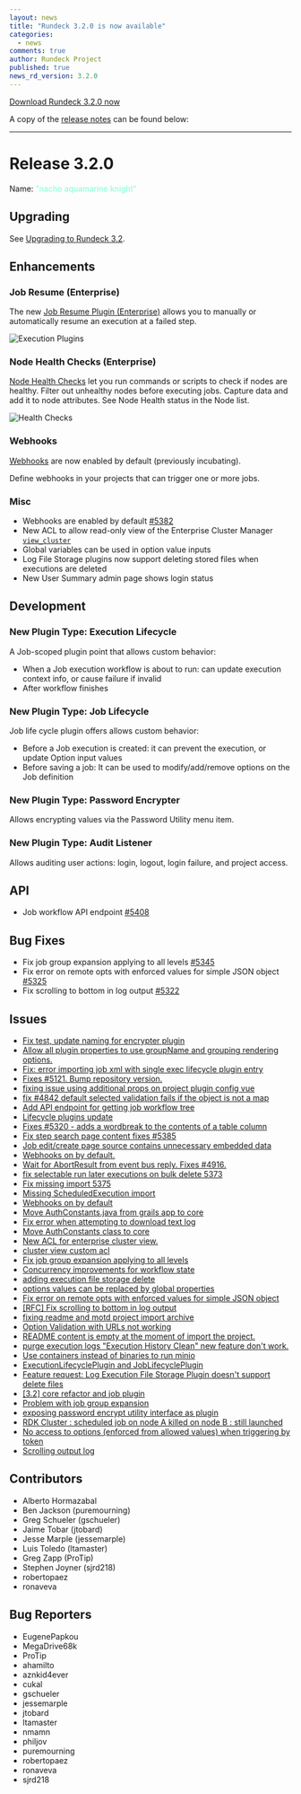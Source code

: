 ```yaml
---
layout: news
title: "Rundeck 3.2.0 is now available"
categories:
  - news
comments: true
author: Rundeck Project
published: true
news_rd_version: 3.2.0
---
```



[Download Rundeck 3.2.0 now](https://www.rundeck.com/download-page)


A copy of the [release notes](https://docs.rundeck.com/3.2.x/history/3_2_x/version-3.2.0.html) can be found below:

--------------------

# Release 3.2.0

Name: <span style="color: aquamarine"><span class="glyphicon glyphicon-knight"></span> "nacho aquamarine knight"</span>

## Upgrading
See [Upgrading to Rundeck 3.2](/upgrading/upgrading-to-rundeck-3.2.html).

## Enhancements

### Job Resume (Enterprise)

The new [Job Resume Plugin \(Enterprise\)](/manual/execution-lifecycle/job-resume.md) allows you to manually or automatically resume an execution at a failed step.

![Execution Plugins](~@assets/img/figure-job-resume-edit-job-execution-plugins.png)

### Node Health Checks (Enterprise)

[Node Health Checks](/manual/healthchecks.md) let you run commands or scripts to check if nodes are healthy. Filter out unhealthy nodes before executing jobs. Capture data and add it to node attributes. See Node Health status in the Node list.

![Health Checks](~@assets/img/healthchecks-health-status-ui.png)	

### Webhooks

[Webhooks](/manual/12-webhooks.md) are now enabled by default (previously incubating).  

Define webhooks in your projects that can trigger one or more jobs.

### Misc

* Webhooks are enabled by default [#5382](https://github.com/rundeck/rundeck/pull/5382)
* New ACL to allow read-only view of the Enterprise Cluster Manager [`view_cluster`](/administration/security/authorization.md#application-scope-resources-and-actions)
* Global variables can be used in option value inputs
* Log File Storage plugins now support deleting stored files when executions are deleted
* New User Summary admin page shows login status

## Development

### New Plugin Type: Execution Lifecycle

A Job-scoped plugin point that allows custom behavior:

* When a Job execution workflow is about to run: can update execution context info, or cause failure if invalid
* After workflow finishes
    
### New Plugin Type: Job Lifecycle

Job life cycle plugin offers allows custom behavior:

* Before a Job execution is created: it can prevent the execution, or update Option input values
* Before saving a job: It can be used to modify/add/remove options on the Job definition

### New Plugin Type: Password Encrypter

Allows encrypting values via the Password Utility menu item.

### New Plugin Type: Audit Listener

Allows auditing user actions: login, logout, login failure, and project access.

## API

* Job workflow API endpoint [#5408](https://github.com/rundeck/rundeck/pull/5408)

## Bug Fixes

* Fix job group expansion applying to all levels [#5345](https://github.com/rundeck/rundeck/pull/5345)
* Fix error on remote opts with enforced values for simple JSON object [#5325](https://github.com/rundeck/rundeck/pull/5325)
* Fix scrolling to bottom in log output [#5322](https://github.com/rundeck/rundeck/pull/5322)

## Issues

* [Fix test, update naming for encrypter plugin](https://github.com/rundeck/rundeck/pull/5442)
* [Allow all plugin properties to use groupName and grouping rendering options.](https://github.com/rundeck/rundeck/pull/5441)
* [Fix: error importing job xml with single exec lifecycle plugin entry](https://github.com/rundeck/rundeck/pull/5434)
* [Fixes #5121. Bump repository version.](https://github.com/rundeck/rundeck/pull/5426)
* [fixing issue using additional props on project plugin config vue ](https://github.com/rundeck/rundeck/pull/5419)
* [fix #4842 default selected validation fails if the object is not a map](https://github.com/rundeck/rundeck/pull/5412)
* [Add API endpoint for getting job workflow tree](https://github.com/rundeck/rundeck/pull/5408)
* [Lifecycle plugins update](https://github.com/rundeck/rundeck/pull/5391)
* [Fixes #5320 - adds a wordbreak to the contents of a table column](https://github.com/rundeck/rundeck/pull/5390)
* [Fix step search page content fixes #5385](https://github.com/rundeck/rundeck/pull/5386)
* [Job edit/create page source contains unnecessary embedded data](https://github.com/rundeck/rundeck/issues/5385)
* [Webhooks on by default.](https://github.com/rundeck/rundeck/pull/5382)
* [Wait for AbortResult from event bus reply. Fixes #4916.](https://github.com/rundeck/rundeck/pull/5381)
* [fix selectable run later executions on bulk delete 5373](https://github.com/rundeck/rundeck/pull/5379)
* [Fix missing import 5375](https://github.com/rundeck/rundeck/pull/5376)
* [Missing ScheduledExecution import](https://github.com/rundeck/rundeck/issues/5375)
* [Webhooks on by default](https://github.com/rundeck/rundeck/issues/5369)
* [ Move AuthConstants.java from grails app to core ](https://github.com/rundeck/rundeck/pull/5362)
* [Fix error when attempting to download text log](https://github.com/rundeck/rundeck/pull/5360)
* [Move AuthConstants class to core](https://github.com/rundeck/rundeck/issues/5354)
* [New ACL for enterprise cluster view.](https://github.com/rundeck/rundeck/pull/5349)
* [cluster view custom acl ](https://github.com/rundeck/rundeck/issues/5348)
* [Fix job group expansion applying to all levels](https://github.com/rundeck/rundeck/pull/5345)
* [Concurrency improvements for workflow state](https://github.com/rundeck/rundeck/pull/5341)
* [adding execution file storage delete](https://github.com/rundeck/rundeck/pull/5334)
* [options values can be replaced by global properties](https://github.com/rundeck/rundeck/pull/5333)
* [Fix error on remote opts with enforced values for simple JSON object](https://github.com/rundeck/rundeck/pull/5325)
* [\[RFC\] Fix scrolling to bottom in log output](https://github.com/rundeck/rundeck/pull/5322)
* [fixing readme and motd project import archive](https://github.com/rundeck/rundeck/pull/5319)
* [Option Validation with URLs not working](https://github.com/rundeck/rundeck/issues/5314)
* [README content is empty at the moment of import the project.](https://github.com/rundeck/rundeck/issues/5303)
* [purge execution logs "Execution History Clean" new feature don't work.](https://github.com/rundeck/rundeck/issues/5274)
* [Use containers instead of binaries to run minio](https://github.com/rundeck/rundeck/pull/5273)
* [ExecutionLifecyclePlugin and JobLifecyclePlugin](https://github.com/rundeck/rundeck/pull/5212)
* [Feature request: Log Execution File Storage Plugin doesn't support delete files](https://github.com/rundeck/rundeck/issues/5171)
* [\[3.2\] core refactor and job plugin](https://github.com/rundeck/rundeck/pull/5142)
* [Problem with job group expansion](https://github.com/rundeck/rundeck/issues/5119)
* [exposing password encrypt utility interface as plugin](https://github.com/rundeck/rundeck/pull/5022)
* [RDK Cluster : scheduled job on node A killed on node B : still launched](https://github.com/rundeck/rundeck/issues/4916)
* [No access to options (enforced from allowed values) when triggering by token](https://github.com/rundeck/rundeck/issues/4842)
* [Scrolling output log](https://github.com/rundeck/rundeck/issues/4047)

## Contributors

* Alberto Hormazabal
* Ben Jackson (puremourning)
* Greg Schueler (gschueler)
* Jaime Tobar (jtobard)
* Jesse Marple (jessemarple)
* Luis Toledo (ltamaster)
* Greg Zapp (ProTip)
* Stephen Joyner (sjrd218)
* robertopaez
* ronaveva

## Bug Reporters

* EugenePapkou
* MegaDrive68k
* ProTip
* ahamilto
* aznkid4ever
* cukal
* gschueler
* jessemarple
* jtobard
* ltamaster
* nmamn
* philjov
* puremourning
* robertopaez
* ronaveva
* sjrd218

